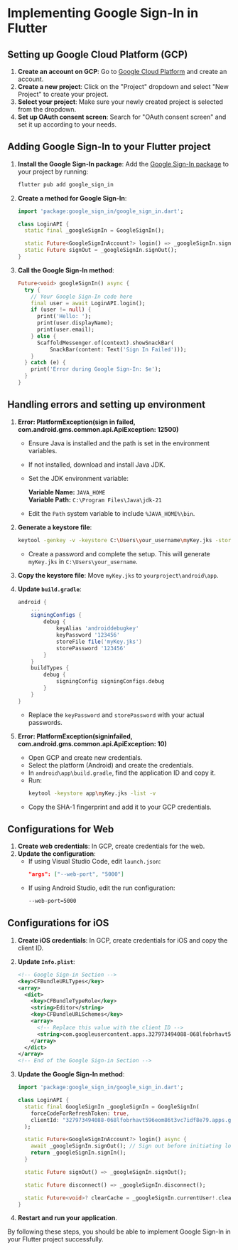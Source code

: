 # Implementing Google Sign-In in Flutter

## Setting up Google Cloud Platform (GCP)

1. **Create an account on GCP**: Go to [Google Cloud Platform](https://console.cloud.google.com/) and create an account.
2. **Create a new project**: Click on the "Project" dropdown and select "New Project" to create your project.
3. **Select your project**: Make sure your newly created project is selected from the dropdown.
4. **Set up OAuth consent screen**: Search for "OAuth consent screen" and set it up according to your needs.

## Adding Google Sign-In to your Flutter project

1. **Install the Google Sign-In package**: Add the [Google Sign-In package](https://pub.dev/packages/google_sign_in) to your project by running:
    ```sh
    flutter pub add google_sign_in
    ```

2. **Create a method for Google Sign-In**:
    ```dart
    import 'package:google_sign_in/google_sign_in.dart';

    class LoginAPI {
      static final _googleSignIn = GoogleSignIn();

      static Future<GoogleSignInAccount?> login() => _googleSignIn.signIn();
      static Future signOut = _googleSignIn.signOut();
    }
    ```

3. **Call the Google Sign-In method**:
    ```dart
    Future<void> googleSignIn() async {
      try {
        // Your Google Sign-In code here
        final user = await LoginAPI.login();
        if (user != null) {
          print('Hello: ');
          print(user.displayName);
          print(user.email);
        } else {
          ScaffoldMessenger.of(context).showSnackBar(
              SnackBar(content: Text('Sign In Failed')));
        }
      } catch (e) {
        print('Error during Google Sign-In: $e');
      }
    }
    ```

## Handling errors and setting up environment

1. **Error: PlatformException(sign in failed, com.android.gms.common.api.ApiException: 12500)**

    - Ensure Java is installed and the path is set in the environment variables.
    - If not installed, download and install Java JDK.
    - Set the JDK environment variable:

        **Variable Name:** `JAVA_HOME`  
        **Variable Path:** `C:\Program Files\Java\jdk-21`

    - Edit the `Path` system variable to include `%JAVA_HOME%\bin`.

2. **Generate a keystore file**:
    ```sh
    keytool -genkey -v -keystore C:\Users\your_username\myKey.jks -storetype JKS -keyalg RSA -keysize 2048 -validity 10000 -alias androiddebugkey
    ```
    - Create a password and complete the setup. This will generate `myKey.jks` in `C:\Users\your_username`.

3. **Copy the keystore file**: Move `myKey.jks` to `yourproject\android\app`.

4. **Update `build.gradle`**:
    ```gradle
    android {
        ...
        signingConfigs {
            debug {
                keyAlias 'androiddebugkey'
                keyPassword '123456'
                storeFile file('myKey.jks')
                storePassword '123456'
            }
        }
        buildTypes {
            debug {
                signingConfig signingConfigs.debug
            }
        }
    }
    ```
    - Replace the `keyPassword` and `storePassword` with your actual passwords.

5. **Error: PlatformException(signinfailed, com.android.gms.common.api.ApiException: 10)**

    - Open GCP and create new credentials.
    - Select the platform (Android) and create the credentials.
    - In `android\app\build.gradle`, find the application ID and copy it.
    - Run:
        ```sh
        keytool -keystore app\myKey.jks -list -v
        ```
    - Copy the SHA-1 fingerprint and add it to your GCP credentials.

## Configurations for Web

1. **Create web credentials**: In GCP, create credentials for the web.
2. **Update the configuration**:
    - If using Visual Studio Code, edit `launch.json`:
        ```json
        "args": ["--web-port", "5000"]
        ```
    - If using Android Studio, edit the run configuration:
        ```sh
        --web-port=5000
        ```

## Configurations for iOS

1. **Create iOS credentials**: In GCP, create credentials for iOS and copy the client ID.
2. **Update `Info.plist`**:
    ```xml
    <!-- Google Sign-in Section -->
    <key>CFBundleURLTypes</key>
    <array>
      <dict>
        <key>CFBundleTypeRole</key>
        <string>Editor</string>
        <key>CFBundleURLSchemes</key>
        <array>
          <!-- Replace this value with the client ID -->
          <string>com.googleusercontent.apps.327973494088-068lfobrhavt596eom86t3vc7idf8e79</string>
        </array>
      </dict>
    </array>
    <!-- End of the Google Sign-in Section -->
    ```

3. **Update the Google Sign-In method**:
    ```dart
    import 'package:google_sign_in/google_sign_in.dart';

    class LoginAPI {
      static final GoogleSignIn _googleSignIn = GoogleSignIn(
        forceCodeForRefreshToken: true,
        clientId: "327973494088-068lfobrhavt596eom86t3vc7idf8e79.apps.googleusercontent.com"
      );

      static Future<GoogleSignInAccount?> login() async {
        await _googleSignIn.signOut(); // Sign out before initiating login
        return _googleSignIn.signIn();
      }

      static Future signOut() => _googleSignIn.signOut();

      static Future disconnect() => _googleSignIn.disconnect();

      static Future<void>? clearCache = _googleSignIn.currentUser!.clearAuthCache();
    }
    ```

4. **Restart and run your application**.

By following these steps, you should be able to implement Google Sign-In in your Flutter project successfully.
